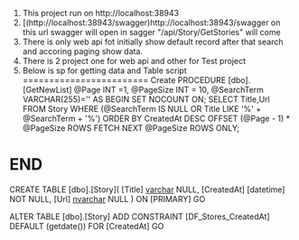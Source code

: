 1) This project run on http://localhost:38943
2) [(http://localhost:38943/swagger)http://localhost:38943/swagger on this url swagger will open  in sagger "/api/Story/GetStories" will come
3) There is only web api fot initially show default record after that search and accoring paging show data.
4) There is 2 project one for web api and other for Test project
5) Below is sp for getting  data and Table script
========================
Create PROCEDURE [dbo].[GetNewList] 
 @Page INT =1,
 @PageSize INT = 10,
 @SearchTerm VARCHAR(255)=''
AS
BEGIN
SET NOCOUNT ON;
SELECT
    Title,Url FROM Story WHERE
    (@SearchTerm IS NULL OR Title LIKE '%' + @SearchTerm + '%')
ORDER BY CreatedAt DESC
OFFSET
    (@Page - 1) * @PageSize ROWS
FETCH NEXT
    @PageSize ROWS ONLY;

END
==============================
CREATE TABLE [dbo].[Story](
	[Title] [varchar](50) NULL,
	[CreatedAt] [datetime] NOT NULL,
	[Url] [nvarchar](50) NULL
) ON [PRIMARY]
GO

ALTER TABLE [dbo].[Story] ADD  CONSTRAINT [DF_Stores_CreatedAt]  DEFAULT (getdate()) FOR [CreatedAt]
GO
